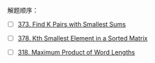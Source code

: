 解题顺序：

-[ ] [373. Find K Pairs with Smallest Sums](https://leetcode.com/problems/find-k-pairs-with-smallest-sums/#/description)

-[ ] [378. Kth Smallest Element in a Sorted Matrix](https://leetcode.com/problems/kth-smallest-element-in-a-sorted-matrix/#/description)

-[ ] [318. Maximum Product of Word Lengths](https://leetcode.com/problems/maximum-product-of-word-lengths/description/)